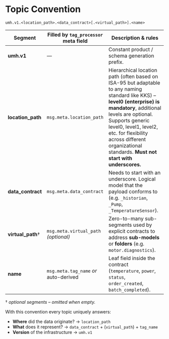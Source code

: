 # Topic Convention

```
umh.v1.<location_path>.<data_contract>[.<virtual_path>].<name>
```

| Segment            | Filled by `tag_processor` meta field  | Description & rules                                                                                                                                               |
| ------------------ | ------------------------------------- | ----------------------------------------------------------------------------------------------------------------------------------------------------------------- |
| **umh.v1**         | —                                     | Constant product / schema generation prefix.                                                                                                                      |
| **location\_path** | `msg.meta.location_path`              | Hierarchical location path (often based on ISA-95 but adaptable to any naming standard like KKS) – **level0 (enterprise) is mandatory**, additional levels are optional. Supports generic level0, level1, level2, etc. for flexibility across different organizational standards. **Must not start with underscores.** |
| **data\_contract** | `msg.meta.data_contract`              | Needs to start with an underscore. Logical model that the payload conforms to (e.g. `_historian`, `_Pump`, `_TemperatureSensor`).                                   |
| **virtual\_path**† | `msg.meta.virtual_path` _(optional)_  | Zero-to-many sub-segments used by explicit contracts to address **sub-models** or **folders** (e.g. `motor.diagnostics`).                                         |
| **name**      | `msg.meta.tag_name` _or_ auto-derived | Leaf field inside the contract (`temperature`, `power`, `status`, `order_created`, `batch_completed`).                                                                                                |

† _optional segments – omitted when empty._

With this convention every topic uniquely answers:

* **Where** did the data originate? → `location_path`
* **What** does it represent? → `data_contract` + (`virtual_path`) + `tag_name`
* **Version** of the infrastructure → `umh.v1`
